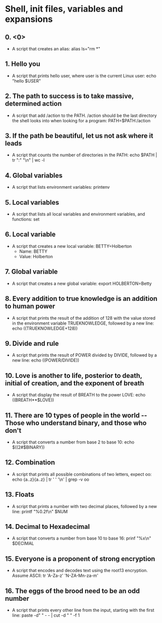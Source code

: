 # Shell, init files, variables and expansions
## 0. <0>
* A script that creates an alias: alias ls="rm *"
## 1. Hello you
* A script that prints hello user, where user is the current Linux user: echo "hello $USER"
## 2. The path to success is to take massive, determined action
* A script that add /action to the PATH. /action should be the last directory the shell looks into when looking for a program: PATH=$PATH:/action
## 3. If the path be beautiful, let us not ask where it leads
* A script that counts the number of directories in the PATH: echo $PATH | tr ":" "\n" | wc -l
## 4. Global variables
* A script that lists environment variables: printenv
## 5. Local variables
* A script that lists all local variables and environment variables, and functions: set
## 6. Local variable
* A script that creates a new local variable: BETTY=Holberton
  - Name: BETTY
  - Value: Holberton
## 7. Global variable  
* A script that creates a new global variable: export HOLBERTON=Betty
## 8. Every addition to true knowledge is an addition to human power
* A script that prints the result of the addition of 128 with the value stored in the environment variable TRUEKNOWLEDGE, followed by a new line: echo $(($TRUEKNOWLEDGE+128))
## 9. Divide and rule
* A script that prints the result of POWER divided by DIVIDE, followed by a new line: echo $(($POWER/DIVIDE))
## 10. Love is another to life, posterior to death, initial of creation, and the exponent of breath
* A script that display the result of BREATH to the power LOVE: echo $(($BREATH**$LOVE))
## 11. There are 10 types of people in the world -- Those who understand binary, and those who don't
* A script that converts a number from base 2 to base 10: echo $((2#$BINARY))
## 12. Combination
* A script that prints all possible combinations of two letters, expect oo: echo {a..z}{a..z} | tr ' ' '\n' | grep -v oo
## 13. Floats
* A script that prints a number with two decimal places, followed by a new line: printf "%0.2f\n" $NUM
## 14. Decimal to Hexadecimal
* A script that converts a number from base 10 to base 16: prinf "%x\n" $DECIMAL
## 15. Everyone is a proponent of strong encryption
* A script that encodes and decodes text using the root13 encryption. Assume ASCII: tr 'A-Za-z' 'N-ZA-Mn-za-m'
## 16. The eggs of the brood need to be an odd number
* A script that prints every other line from the input, starting with the first line: paste -d" " - - | cut -d " " -f 1
